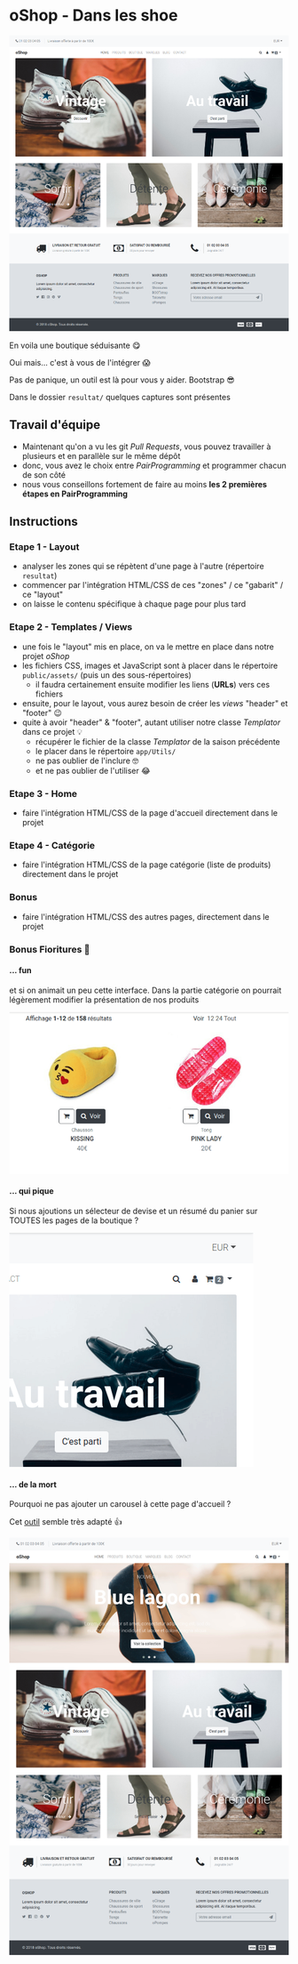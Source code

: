 # oShop - Dans les shoe

![res](resultat/home.png)

En voila une boutique séduisante :yum:

Oui mais... c'est à vous de l'intégrer :scream:

Pas de panique, un outil est là pour vous y aider. Bootstrap :sunglasses:

Dans le dossier `resultat/` quelques captures sont présentes

## Travail d'équipe

- Maintenant qu'on a vu les git _Pull Requests_, vous pouvez travailler à plusieurs et en parallèle sur le même dépôt
- donc, vous avez le choix entre _PairProgramming_ et programmer chacun de son côté
- nous vous conseillons fortement de faire au moins **les 2 premières étapes en PairProgramming**

## Instructions

### Etape 1 - Layout

- analyser les zones qui se répètent d'une page à l'autre (répertoire `resultat`)
- commencer par l'intégration HTML/CSS de ces "zones" / ce "gabarit" / ce "layout"
- on laisse le contenu spécifique à chaque page pour plus tard

### Etape 2 - Templates / Views

- une fois le "layout" mis en place, on va le mettre en place dans notre projet _oShop_
- les fichiers CSS, images et JavaScript sont à placer dans le répertoire `public/assets/` (puis un des sous-répertoires)
    - il faudra certainement ensuite modifier les liens (**URLs**) vers ces fichiers
- ensuite, pour le layout, vous aurez besoin de créer les _views_ "header" et "footer" :wink:
- quite à avoir "header" & "footer", autant utiliser notre classe _Templator_ dans ce projet :bulb:
    - récupérer le fichier de la classe _Templator_ de la saison précédente
    - le placer dans le répertoire `app/Utils/`
    - ne pas oublier de l'inclure :nerd_face:
    - et ne pas oublier de l'utiliser :joy:

### Etape 3 - Home

- faire l'intégration HTML/CSS de la page d'accueil directement dans le projet

### Etape 4 - Catégorie

- faire l'intégration HTML/CSS de la page catégorie (liste de produits) directement dans le projet

### Bonus

- faire l'intégration HTML/CSS des autres pages, directement dans le projet

### Bonus Fioritures :lipstick:

#### ... fun

et si on animait un peu cette interface. Dans la partie catégorie on pourrait légèrement modifier la présentation de nos produits 

![res](resultat/anim-produit.gif)

#### ... qui pique

Si nous ajoutions un sélecteur de devise et un résumé du panier sur TOUTES les pages de la boutique ?

![res](resultat/cart.gif)


#### ... de la mort

Pourquoi ne pas ajouter un carousel à cette page d'accueil ?

Cet [outil](https://owlcarousel2.github.io/OwlCarousel2/) semble très adapté :+1:

![res](resultat/home-carousel.png)

